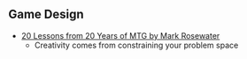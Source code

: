 ## Game Design

- [20 Lessons from 20 Years of MTG by Mark Rosewater](https://www.youtube.com/watch?v=QHHg99hwQGY)
  - Creativity comes from constraining your problem space


